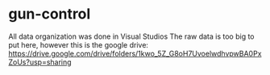 # gun-control
All data organization was done in Visual Studios 
The raw data is too big to put here, however this is the google drive: https://drive.google.com/drive/folders/1kwo_5Z_G8oH7UvoelwdhvpwBA0PxZoUs?usp=sharing
